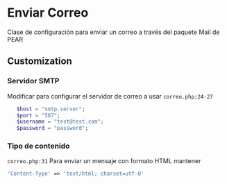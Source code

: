 # Enviar Correo
Clase de configuración para enviar un correo a través del paquete Mail de PEAR

## Customization
### Servidor SMTP
Modificar para configurar el servidor de correo a usar
`correo.php:24-27`
```php
   $host = "smtp.server";
   $port = "587";
   $username = "test@test.com";
   $password = "password";
```
### Tipo de contenido
`correo.php:31`
Para enviar un mensaje con formato HTML mantener
```php
'Content-Type' => 'text/html; charset=utf-8'
```
